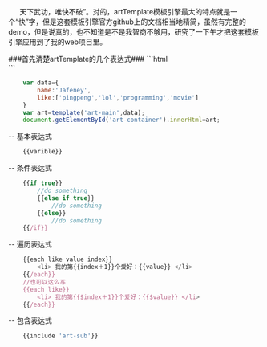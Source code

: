 <p style="text-indent: 1.6em">天下武功，唯快不破”。对的，artTemplate模板引擎最大的特点就是一个“快”字，但是这套模板引擎官方github上的文档相当地精简，虽然有完整的demo，但是说真的，也不知道是不是我智商不够用，研究了一下午才把这套模板引擎应用到了我的web项目里。
</p>
###首先清楚artTemplate的几个表达式###
```html
    <div id="art-container"></div>
    <script id="art-main" type="text/html">
        <h3>大家好，我的名字叫做{{name}}</h3>
    </script>
    <script id="art-sub" type="text/html">
        <ul>
            {{each like value index}}
                <li> 我的第{{index＋1}}个爱好：{{value}} </li>
            {{/each}}
        </ul>
    </script>
```

```JavaScript
    var data={
        name:'Jafeney',
        like:['pingpeng','lol','programming','movie']
    }
    var art=template('art-main',data);
    document.getElementById('art-container').innerHtml=art;
```

-- 基本表达式
```JavaScript
    {{varible}}
```
-- 条件表达式
```JavaScript
    {{if true}}
        //do something
        {{else if true}}
            //do something
        {{else}}
            //do something
    {{/if}}
```
-- 遍历表达式
```JavaScript
    {{each like value index}}
        <li> 我的第{{index＋1}}个爱好：{{value}} </li>
    {{/each}}
    //也可以这么写
    {{each like}}
        <li> 我的第{{$index＋1}}个爱好：{{$value}} </li>
    {{/each}}
```
-- 包含表达式
```JavaScript
    {{include 'art-sub'}}
```
